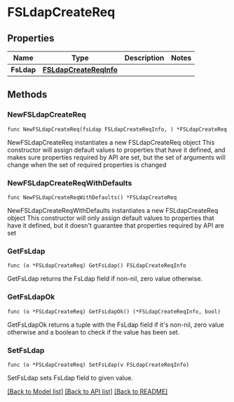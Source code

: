 # FSLdapCreateReq

## Properties

Name | Type | Description | Notes
------------ | ------------- | ------------- | -------------
**FsLdap** | [**FSLdapCreateReqInfo**](FSLdapCreateReqInfo.md) |  | 

## Methods

### NewFSLdapCreateReq

`func NewFSLdapCreateReq(fsLdap FSLdapCreateReqInfo, ) *FSLdapCreateReq`

NewFSLdapCreateReq instantiates a new FSLdapCreateReq object
This constructor will assign default values to properties that have it defined,
and makes sure properties required by API are set, but the set of arguments
will change when the set of required properties is changed

### NewFSLdapCreateReqWithDefaults

`func NewFSLdapCreateReqWithDefaults() *FSLdapCreateReq`

NewFSLdapCreateReqWithDefaults instantiates a new FSLdapCreateReq object
This constructor will only assign default values to properties that have it defined,
but it doesn't guarantee that properties required by API are set

### GetFsLdap

`func (o *FSLdapCreateReq) GetFsLdap() FSLdapCreateReqInfo`

GetFsLdap returns the FsLdap field if non-nil, zero value otherwise.

### GetFsLdapOk

`func (o *FSLdapCreateReq) GetFsLdapOk() (*FSLdapCreateReqInfo, bool)`

GetFsLdapOk returns a tuple with the FsLdap field if it's non-nil, zero value otherwise
and a boolean to check if the value has been set.

### SetFsLdap

`func (o *FSLdapCreateReq) SetFsLdap(v FSLdapCreateReqInfo)`

SetFsLdap sets FsLdap field to given value.



[[Back to Model list]](../README.md#documentation-for-models) [[Back to API list]](../README.md#documentation-for-api-endpoints) [[Back to README]](../README.md)


